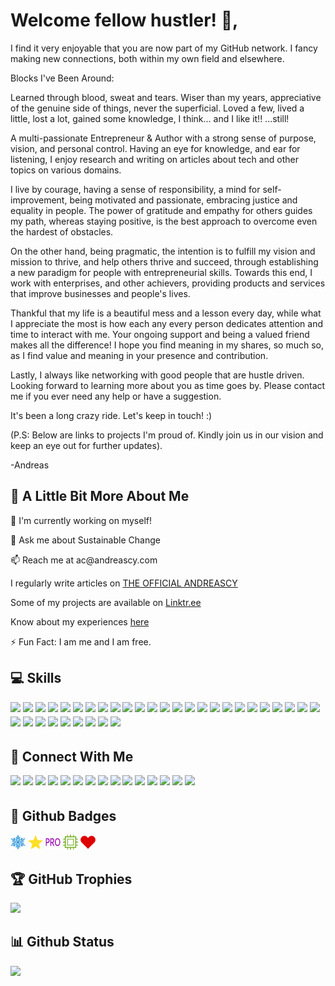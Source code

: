 # Welcome fellow hustler! 👋,

I find it very enjoyable that you are now part of my GitHub network. I fancy making new connections, both within my own field and elsewhere. 

Blocks I've Been Around: 

Learned through blood, sweat and tears. Wiser than my years, appreciative of the genuine side of things, never the superficial. Loved a few, lived a little, lost a lot, gained some knowledge, I think... and I like it!! ...still!

A multi-passionate Entrepreneur & Author with a strong sense of purpose, vision, and personal control. Having an eye for knowledge, and ear for listening, I enjoy research and writing on articles about tech and other topics on various domains.

I live by courage, having a sense of responsibility, a mind for self-improvement, being motivated and passionate, embracing justice and equality in people. The power of gratitude and empathy for others guides my path, whereas staying positive, is the best approach to overcome even the hardest of obstacles.

On the other hand, being pragmatic, the intention is to fulfill my vision and mission to thrive, and help others thrive and succeed, through establishing a new paradigm for people with entrepreneurial skills. Towards this end, I work with enterprises, and other achievers, providing products and services that improve businesses and people's lives. 

Thankful that my life is a beautiful mess and a lesson every day, while what I appreciate the most is how each any every person dedicates attention and time to interact with me. Your ongoing support and being a valued friend makes all the difference! I hope you find meaning in my shares, so much so, as I find value and meaning in your presence and contribution. 

Lastly, I always like networking with good people that are hustle driven. Looking forward to learning more about you as time goes by. Please contact me if you ever need any help or have a suggestion.

It's been a long crazy ride. Let's keep in touch! :)

(P.S: Below are links to projects I'm proud of. Kindly join us in our vision and keep an eye out for further updates).

-Andreas

## 💫 A Little Bit More About Me
<p>🔭 I'm currently working on myself!</p>
<p>💬 Ask me about Sustainable Change</p>
<p>📫 Reach me at ac@andreascy.com</p>
<p>I regularly write articles on <a href="https://officialandreascy.blogspot.com">THE OFFICIAL ANDREASCY</a></p>
<p>Some of my projects are available on <a href="https://linktr.ee/andreascy">Linktr.ee</a></p>
<p>Know about my experiences <a href="https://www.linkedin.com/in/andreas-christodoulou">here</a></p>
<p>⚡ Fun Fact: I am me and I am free.</p>

## 💻 Skills
<p>
<img src="https://img.shields.io/badge/java-%23ED8B00.svg?style=for-the-badge&logo=java&logoColor=white" style="margin-bottom: 4px;" height="30px">
<img src="https://img.shields.io/badge/c-%2300599C.svg?style=for-the-badge&logo=c&logoColor=white" style="margin-bottom: 4px;" height="30px">
<img src="https://img.shields.io/badge/c++-%2300599C.svg?style=for-the-badge&logo=c%2B%2B&logoColor=white" style="margin-bottom: 4px;" height="30px">
<img src="https://img.shields.io/badge/c%23-%23239120.svg?style=for-the-badge&logo=c-sharp&logoColor=white" style="margin-bottom: 4px;" height="30px">
<img src="https://img.shields.io/badge/python-3670A0?style=for-the-badge&logo=python&logoColor=ffdd54" style="margin-bottom: 4px;" height="30px">
<img src="https://img.shields.io/badge/javascript-%23323330.svg?style=for-the-badge&logo=javascript&logoColor=%23F7DF1E" style="margin-bottom: 4px;" height="30px">
<img src="https://img.shields.io/badge/typescript-%23007ACC.svg?style=for-the-badge&logo=typescript&logoColor=white" style="margin-bottom: 4px;" height="30px">
<img src="https://img.shields.io/badge/swift-F54A2A?style=for-the-badge&logo=swift&logoColor=white" style="margin-bottom: 4px;" height="30px">
<img src="https://img.shields.io/badge/go-%2300ADD8.svg?style=for-the-badge&logo=go&logoColor=white" style="margin-bottom: 4px;" height="30px">
<img src="https://img.shields.io/badge/php-%23777BB4.svg?style=for-the-badge&logo=php&logoColor=white" style="margin-bottom: 4px;" height="30px">
<img src="https://img.shields.io/badge/Android-3DDC84?style=for-the-badge&logo=android&logoColor=white" style="margin-bottom: 4px;" height="30px">
<img src="https://img.shields.io/badge/Flutter-%2302569B.svg?style=for-the-badge&logo=Flutter&logoColor=white" style="margin-bottom: 4px;" height="30px">
<img src="https://img.shields.io/badge/kotlin-%230095D5.svg?style=for-the-badge&logo=kotlin&logoColor=white" style="margin-bottom: 4px;" height="30px">
<img src="https://img.shields.io/badge/react_native-%2320232a.svg?style=for-the-badge&logo=react&logoColor=%2361DAFB" style="margin-bottom: 4px;" height="30px">
<img src="https://img.shields.io/badge/dart-%230175C2.svg?style=for-the-badge&logo=dart&logoColor=white" style="margin-bottom: 4px;" height="30px">
<img src="https://img.shields.io/badge/html5-%23E34F26.svg?style=for-the-badge&logo=html5&logoColor=white" style="margin-bottom: 4px;" height="30px">
<img src="https://img.shields.io/badge/css3-%231572B6.svg?style=for-the-badge&logo=css3&logoColor=white" style="margin-bottom: 4px;" height="30px">
<img src="https://img.shields.io/badge/bootstrap-%23563D7C.svg?style=for-the-badge&logo=bootstrap&logoColor=white" style="margin-bottom: 4px;" height="30px">
<img src="https://img.shields.io/badge/react-%2320232a.svg?style=for-the-badge&logo=react&logoColor=%2361DAFB" style="margin-bottom: 4px;" height="30px">
<img src="https://img.shields.io/badge/tailwindcss-%2338B2AC.svg?style=for-the-badge&logo=tailwind-css&logoColor=white" style="margin-bottom: 4px;" height="30px">
<img src="https://img.shields.io/badge/vuejs-%2335495e.svg?style=for-the-badge&logo=vuedotjs&logoColor=%234FC08D" style="margin-bottom: 4px;" height="30px">
<img src="https://img.shields.io/badge/angular-%23DD0031.svg?style=for-the-badge&logo=angular&logoColor=white" style="margin-bottom: 4px;" height="30px">
<img src="https://img.shields.io/badge/MUI-%230081CB.svg?style=for-the-badge&logo=mui&logoColor=white" style="margin-bottom: 4px;" height="30px">
<img src="https://img.shields.io/badge/bulma-cyan?style=for-the-badge&logo=bulma&logoColor=white" style="margin-bottom: 4px;" height="30px">
<img src="https://img.shields.io/badge/svelte-%23f1413d.svg?style=for-the-badge&logo=svelte&logoColor=white" style="margin-bottom: 4px;" height="30px">
<img src="https://img.shields.io/badge/node.js-6DA55F?style=for-the-badge&logo=node.js&logoColor=white" style="margin-bottom: 4px;" height="30px">
<img src="https://img.shields.io/badge/express.js-%23404d59.svg?style=for-the-badge&logo=express&logoColor=%2361DAFB" style="margin-bottom: 4px;" height="30px">
<img src="https://img.shields.io/badge/django-%23092E20.svg?style=for-the-badge&logo=django&logoColor=white" style="margin-bottom: 4px;" height="30px">
<img src="https://img.shields.io/badge/flask-%23000.svg?style=for-the-badge&logo=flask&logoColor=white" style="margin-bottom: 4px;" height="30px">
<img src="https://img.shields.io/badge/unity-%23000000.svg?style=for-the-badge&logo=unity&logoColor=white" style="margin-bottom: 4px;" height="30px">
<img src="https://img.shields.io/badge/unreal-%23313131.svg?style=for-the-badge&logo=unrealengine&logoColor=white" style="margin-bottom: 4px;" height="30px">
<img src="https://img.shields.io/badge/git-%23F05033.svg?style=for-the-badge&logo=git&logoColor=white" style="margin-bottom: 4px;" height="30px">
<img src="https://img.shields.io/badge/-Arduino-00979D?style=for-the-badge&logo=Arduino&logoColor=white" style="margin-bottom: 4px;" height="30px">
<img src="https://img.shields.io/badge/Linux-FCC624?style=for-the-badge&logo=linux&logoColor=black" style="margin-bottom: 4px;" height="30px">
</p>

## 👥 Connect With Me
<p>
<a href="https://linkedin.com/in/andreas-christodoulou"><img src="https://img.shields.io/badge/linkedin-%230077B5.svg?style=for-the-badge&logo=linkedin&logoColor=white" style="margin-bottom: 4px;" height="30px" target="_blank"></a>
<a href="https://twitter.com/_andreascy"><img src="https://img.shields.io/badge/Twitter-%231DA1F2.svg?style=for-the-badge&logo=Twitter&logoColor=white" style="margin-bottom: 4px;" height="30px" target="_blank"></a>
<a href="https://www.facebook.com/andreascyfan"><img src="https://img.shields.io/badge/Facebook-%231877F2.svg?style=for-the-badge&logo=Facebook&logoColor=white" style="margin-bottom: 4px;" height="30px" target="_blank"></a>
<a href="https://www.instagram.com/_andreascy"><img src="https://img.shields.io/badge/Instagram-%23E4405F.svg?style=for-the-badge&logo=Instagram&logoColor=white" style="margin-bottom: 4px;" height="30px" target="_blank"></a>
<a href="https://www.youtube.com/c/AndreasChristodoulou"><img src="https://img.shields.io/badge/YouTube-%23FF0000.svg?style=for-the-badge&logo=YouTube&logoColor=white" style="margin-bottom: 4px;" height="30px" target="_blank"></a>
<a href="https://www.reddit.com/user/andreascy"><img src="https://img.shields.io/badge/Reddit-FF4500?style=for-the-badge&logo=reddit&logoColor=white" style="margin-bottom: 4px;" height="30px" target="_blank"></a>
<a href="https://www.kaggle.com/andreashristodoulou"><img src="https://img.shields.io/badge/Kaggle-035a7d?style=for-the-badge&logo=kaggle&logoColor=white" style="margin-bottom: 4px;" height="30px" target="_blank"></a>
<a href="https://github-profile-page-creator.netlify.app/?ref=producthunt"><img src="https://img.shields.io/badge/Medium-12100E?style=for-the-badge&logo=medium&logoColor=white" style="margin-bottom: 4px;" height="30px" target="_blank"></a>
<a href="https://dribbble.com/andreascy"><img src="https://img.shields.io/badge/Dribbble-EA4C89?style=for-the-badge&logo=dribbble&logoColor=white" style="margin-bottom: 4px;" height="30px" target="_blank"></a>
<a href="https://www.behance.net/andreascy"><img src="https://img.shields.io/badge/Behance-1769ff?style=for-the-badge&logo=behance&logoColor=white" style="margin-bottom: 4px;" height="30px" target="_blank"></a>
<a href="https://codepen.io/_andreascy"><img src="https://img.shields.io/badge/Codepen-000000?style=for-the-badge&logo=codepen&logoColor=white" style="margin-bottom: 4px;" height="30px" target="_blank"></a>
<a href="https://auth.geeksforgeeks.org/user/andreascy/profile"><img src="https://img.shields.io/badge/GeeksforGeeks-darkgreen?style=for-the-badge&logo=geeksforgeeks&logoColor=white" style="margin-bottom: 4px;" height="30px" target="_blank"></a>
<a href="https://leetcode.com/_andreascy"><img src="https://img.shields.io/badge/LeetCode-000000?style=for-the-badge&logo=LeetCode&logoColor=#d16c06" style="margin-bottom: 4px;" height="30px" target="_blank"></a>
<a href="https://discuss.codechef.com/u/andreascy/summary"><img src="https://img.shields.io/badge/CodeChef-%23964B00.svg?style=for-the-badge&logo=CodeChef&logoColor=white" style="margin-bottom: 4px;" height="30px" target="_blank"></a>
<a href="https://codeforces.com/profile/andreascy"><img src="https://img.shields.io/badge/Codeforces-445f9d?style=for-the-badge&logo=Codeforces&logoColor=white" style="margin-bottom: 4px;" height="30px" target="_blank"></a>
</p>

## 🌟 Github Badges
<p>
<img src="https://raw.githubusercontent.com/acervenky/animated-github-badges/master/assets/acbadge.gif" height="24px">
<img src="https://raw.githubusercontent.com/acervenky/animated-github-badges/master/assets/starbadge.gif" height="24px">
<img src="https://raw.githubusercontent.com/acervenky/animated-github-badges/master/assets/pro.gif" height="24px">
<img src="https://raw.githubusercontent.com/acervenky/animated-github-badges/master/assets/devbadge.gif" height="24px">
<img src="https://raw.githubusercontent.com/acervenky/animated-github-badges/master/assets/sponsorbadge.gif" height="24px">
</p>

## 🏆 GitHub Trophies

<p><img src="https://github-profile-trophy.vercel.app/?username=andreaschristodoulou">
</p>

## 📊 Github Status

<p><img src="https://github-readme-streak-stats.herokuapp.com/?user=andreaschristodoulou"><p>
